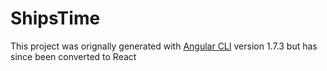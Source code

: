 # ShipsTime

This project was orignally generated with [Angular CLI](https://github.com/angular/angular-cli) version 1.7.3 but has since been converted to React

